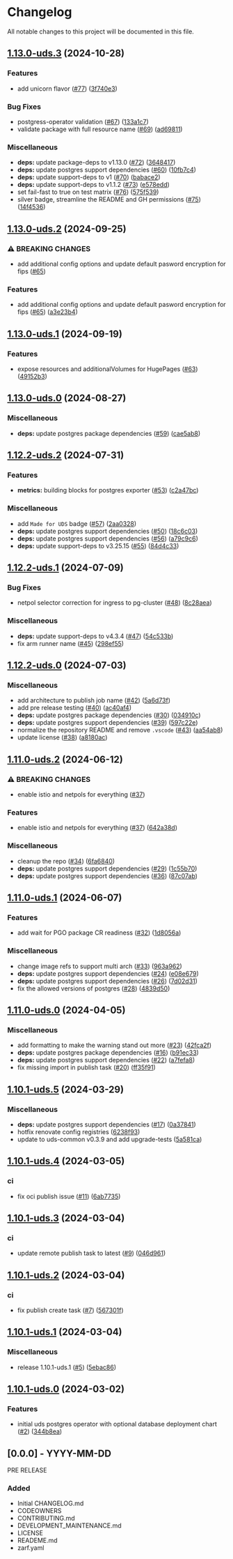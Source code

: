 # Changelog

All notable changes to this project will be documented in this file.

## [1.13.0-uds.3](https://github.com/defenseunicorns/uds-package-postgres-operator/compare/v1.13.0-uds.2...v1.13.0-uds.3) (2024-10-28)


### Features

* add unicorn flavor ([#77](https://github.com/defenseunicorns/uds-package-postgres-operator/issues/77)) ([3f740e3](https://github.com/defenseunicorns/uds-package-postgres-operator/commit/3f740e3f94a26b6c2b06c15e5c225ce56594c860))


### Bug Fixes

* postgress-operator validation ([#67](https://github.com/defenseunicorns/uds-package-postgres-operator/issues/67)) ([133a1c7](https://github.com/defenseunicorns/uds-package-postgres-operator/commit/133a1c7f28b74756f558c65a2d99345271dc8ce7))
* validate package with full resource name ([#69](https://github.com/defenseunicorns/uds-package-postgres-operator/issues/69)) ([ad69811](https://github.com/defenseunicorns/uds-package-postgres-operator/commit/ad6981150033aac60d59c1686170161a512952df))


### Miscellaneous

* **deps:** update package-deps to v1.13.0 ([#72](https://github.com/defenseunicorns/uds-package-postgres-operator/issues/72)) ([3648417](https://github.com/defenseunicorns/uds-package-postgres-operator/commit/3648417eadc11b246f58ff3e42e5a984d4272936))
* **deps:** update postgres support dependencies ([#60](https://github.com/defenseunicorns/uds-package-postgres-operator/issues/60)) ([10fb7c4](https://github.com/defenseunicorns/uds-package-postgres-operator/commit/10fb7c4aa93b582b5bf260b6e41227595ea45ec4))
* **deps:** update support-deps to v1 ([#70](https://github.com/defenseunicorns/uds-package-postgres-operator/issues/70)) ([babace2](https://github.com/defenseunicorns/uds-package-postgres-operator/commit/babace2ee72587f2438aa584ec352061e54b5414))
* **deps:** update support-deps to v1.1.2 ([#73](https://github.com/defenseunicorns/uds-package-postgres-operator/issues/73)) ([e578edd](https://github.com/defenseunicorns/uds-package-postgres-operator/commit/e578edd3ab97870d86157dbcbaf1bb971001801b))
* set fail-fast to true on test matrix ([#76](https://github.com/defenseunicorns/uds-package-postgres-operator/issues/76)) ([575f539](https://github.com/defenseunicorns/uds-package-postgres-operator/commit/575f53966e747fa57642cd86b5351da57953618d))
* silver badge, streamline the README and GH permissions ([#75](https://github.com/defenseunicorns/uds-package-postgres-operator/issues/75)) ([14f4536](https://github.com/defenseunicorns/uds-package-postgres-operator/commit/14f45364a875f7873087654aa6a3c778e16d3f75))

## [1.13.0-uds.2](https://github.com/defenseunicorns/uds-package-postgres-operator/compare/v1.13.0-uds.1...v1.13.0-uds.2) (2024-09-25)


### ⚠ BREAKING CHANGES

* add additional config options and update default pasword encryption for fips ([#65](https://github.com/defenseunicorns/uds-package-postgres-operator/issues/65))

### Features

* add additional config options and update default pasword encryption for fips ([#65](https://github.com/defenseunicorns/uds-package-postgres-operator/issues/65)) ([a3e23b4](https://github.com/defenseunicorns/uds-package-postgres-operator/commit/a3e23b4d75f67832d1d2452c068e0155805d12f0))

## [1.13.0-uds.1](https://github.com/defenseunicorns/uds-package-postgres-operator/compare/v1.13.0-uds.0...v1.13.0-uds.1) (2024-09-19)


### Features

* expose resources and additionalVolumes for HugePages ([#63](https://github.com/defenseunicorns/uds-package-postgres-operator/issues/63)) ([49152b3](https://github.com/defenseunicorns/uds-package-postgres-operator/commit/49152b36cee10c7314f04811a7a9e2341f122ccb))

## [1.13.0-uds.0](https://github.com/defenseunicorns/uds-package-postgres-operator/compare/v1.12.2-uds.2...v1.13.0-uds.0) (2024-08-27)


### Miscellaneous

* **deps:** update postgres package dependencies ([#59](https://github.com/defenseunicorns/uds-package-postgres-operator/issues/59)) ([cae5ab8](https://github.com/defenseunicorns/uds-package-postgres-operator/commit/cae5ab894e7b203b73ef3b7d3f57d5f04be93caf))

## [1.12.2-uds.2](https://github.com/defenseunicorns/uds-package-postgres-operator/compare/v1.12.2-uds.1...v1.12.2-uds.2) (2024-07-31)


### Features

* **metrics:** building blocks for postgres exporter ([#53](https://github.com/defenseunicorns/uds-package-postgres-operator/issues/53)) ([c2a47bc](https://github.com/defenseunicorns/uds-package-postgres-operator/commit/c2a47bc77ccf3fda6f302a11968d879337ff4957))


### Miscellaneous

* add `Made for UDS` badge ([#57](https://github.com/defenseunicorns/uds-package-postgres-operator/issues/57)) ([2aa0328](https://github.com/defenseunicorns/uds-package-postgres-operator/commit/2aa032862718c462f51032a2951f26249e344f98))
* **deps:** update postgres support dependencies ([#50](https://github.com/defenseunicorns/uds-package-postgres-operator/issues/50)) ([18c6c03](https://github.com/defenseunicorns/uds-package-postgres-operator/commit/18c6c03b5dc1fdc583277f40b1233779ac43ec9a))
* **deps:** update postgres support dependencies ([#56](https://github.com/defenseunicorns/uds-package-postgres-operator/issues/56)) ([a79c9c6](https://github.com/defenseunicorns/uds-package-postgres-operator/commit/a79c9c68e18fdf0b7d97852b9a2af3615f911428))
* **deps:** update support-deps to v3.25.15 ([#55](https://github.com/defenseunicorns/uds-package-postgres-operator/issues/55)) ([84d4c33](https://github.com/defenseunicorns/uds-package-postgres-operator/commit/84d4c33818eaefa72b241d733b937620b627762c))

## [1.12.2-uds.1](https://github.com/defenseunicorns/uds-package-postgres-operator/compare/v1.12.2-uds.0...v1.12.2-uds.1) (2024-07-09)


### Bug Fixes

* netpol selector correction for ingress to pg-cluster ([#48](https://github.com/defenseunicorns/uds-package-postgres-operator/issues/48)) ([8c28aea](https://github.com/defenseunicorns/uds-package-postgres-operator/commit/8c28aea517b087093b509636c0e47ef37ad7141d))


### Miscellaneous

* **deps:** update support-deps to v4.3.4 ([#47](https://github.com/defenseunicorns/uds-package-postgres-operator/issues/47)) ([54c533b](https://github.com/defenseunicorns/uds-package-postgres-operator/commit/54c533b3befbd7330abec4c84e2644e18beb7eb0))
* fix arm runner name ([#45](https://github.com/defenseunicorns/uds-package-postgres-operator/issues/45)) ([298ef55](https://github.com/defenseunicorns/uds-package-postgres-operator/commit/298ef5519d24eca3b13550b966db7eb6dbe3c6f1))

## [1.12.2-uds.0](https://github.com/defenseunicorns/uds-package-postgres-operator/compare/v1.11.0-uds.2...v1.12.2-uds.0) (2024-07-03)


### Miscellaneous

* add architecture to publish job name ([#42](https://github.com/defenseunicorns/uds-package-postgres-operator/issues/42)) ([5a6d73f](https://github.com/defenseunicorns/uds-package-postgres-operator/commit/5a6d73f5d7731d919493e6d29614c1bf3739fc9b))
* add pre release testing ([#40](https://github.com/defenseunicorns/uds-package-postgres-operator/issues/40)) ([ac40af4](https://github.com/defenseunicorns/uds-package-postgres-operator/commit/ac40af4a8b24885f2cb8dac81d45a8e8caae0f50))
* **deps:** update postgres package dependencies ([#30](https://github.com/defenseunicorns/uds-package-postgres-operator/issues/30)) ([034910c](https://github.com/defenseunicorns/uds-package-postgres-operator/commit/034910cb2ff1fb13cf8a711931204aa5fc0dcd49))
* **deps:** update postgres support dependencies ([#39](https://github.com/defenseunicorns/uds-package-postgres-operator/issues/39)) ([597c22e](https://github.com/defenseunicorns/uds-package-postgres-operator/commit/597c22e8e4b06187ed77d77d4ad94c60c0ae5fab))
* normalize the repository README and remove `.vscode` ([#43](https://github.com/defenseunicorns/uds-package-postgres-operator/issues/43)) ([aa54ab8](https://github.com/defenseunicorns/uds-package-postgres-operator/commit/aa54ab8882e317bc53092d3c1ef44a44bd72f7ad))
* update license ([#38](https://github.com/defenseunicorns/uds-package-postgres-operator/issues/38)) ([a8180ac](https://github.com/defenseunicorns/uds-package-postgres-operator/commit/a8180ac5c54e6733c3bbc715a04ad588e8864bbe))

## [1.11.0-uds.2](https://github.com/defenseunicorns/uds-package-postgres-operator/compare/v1.11.0-uds.1...v1.11.0-uds.2) (2024-06-12)


### ⚠ BREAKING CHANGES

* enable istio and netpols for everything ([#37](https://github.com/defenseunicorns/uds-package-postgres-operator/issues/37))

### Features

* enable istio and netpols for everything ([#37](https://github.com/defenseunicorns/uds-package-postgres-operator/issues/37)) ([642a38d](https://github.com/defenseunicorns/uds-package-postgres-operator/commit/642a38d91f07e5564e9c74742c8a8f0be2a860cf))


### Miscellaneous

* cleanup the repo ([#34](https://github.com/defenseunicorns/uds-package-postgres-operator/issues/34)) ([6fa6840](https://github.com/defenseunicorns/uds-package-postgres-operator/commit/6fa6840f61b3fca289fd0e2b8a4a42f807bd850e))
* **deps:** update postgres support dependencies ([#29](https://github.com/defenseunicorns/uds-package-postgres-operator/issues/29)) ([1c55b70](https://github.com/defenseunicorns/uds-package-postgres-operator/commit/1c55b7010c9efc5f2c3e8a18d7d63a82b61e27e8))
* **deps:** update postgres support dependencies ([#36](https://github.com/defenseunicorns/uds-package-postgres-operator/issues/36)) ([87c07ab](https://github.com/defenseunicorns/uds-package-postgres-operator/commit/87c07ab27de9703cb6bd8cb15cc076dbdb870956))

## [1.11.0-uds.1](https://github.com/defenseunicorns/uds-package-postgres-operator/compare/v1.11.0-uds.0...v1.11.0-uds.1) (2024-06-07)


### Features

* add wait for PGO package CR readiness ([#32](https://github.com/defenseunicorns/uds-package-postgres-operator/issues/32)) ([1d8056a](https://github.com/defenseunicorns/uds-package-postgres-operator/commit/1d8056ab7ca35f15a7870055829f6ad28998a2d2))


### Miscellaneous

* change image refs to support multi arch ([#33](https://github.com/defenseunicorns/uds-package-postgres-operator/issues/33)) ([963a962](https://github.com/defenseunicorns/uds-package-postgres-operator/commit/963a9629fb5392b549544fdd5340fbca0a3f1d2c))
* **deps:** update postgres support dependencies ([#24](https://github.com/defenseunicorns/uds-package-postgres-operator/issues/24)) ([e08e679](https://github.com/defenseunicorns/uds-package-postgres-operator/commit/e08e67942f8c502a3819c15be5eb35407b53c7de))
* **deps:** update postgres support dependencies ([#26](https://github.com/defenseunicorns/uds-package-postgres-operator/issues/26)) ([7d02d31](https://github.com/defenseunicorns/uds-package-postgres-operator/commit/7d02d3171cb02b69e515f56199de9ae12a43eb0f))
* fix the allowed versions of postgres ([#28](https://github.com/defenseunicorns/uds-package-postgres-operator/issues/28)) ([4839d50](https://github.com/defenseunicorns/uds-package-postgres-operator/commit/4839d5080189428a4b8d977fb718c3b9f6ba3638))

## [1.11.0-uds.0](https://github.com/defenseunicorns/uds-package-postgres-operator/compare/v1.10.1-uds.5...v1.11.0-uds.0) (2024-04-05)


### Miscellaneous

* add formatting to make the warning stand out more ([#23](https://github.com/defenseunicorns/uds-package-postgres-operator/issues/23)) ([42fca2f](https://github.com/defenseunicorns/uds-package-postgres-operator/commit/42fca2fbb0aa58bfc895215cbeee94721ac2b6b1))
* **deps:** update postgres package dependencies ([#16](https://github.com/defenseunicorns/uds-package-postgres-operator/issues/16)) ([b91ec33](https://github.com/defenseunicorns/uds-package-postgres-operator/commit/b91ec332e0f73973b98c0b31af0915e0900b85a8))
* **deps:** update postgres support dependencies ([#22](https://github.com/defenseunicorns/uds-package-postgres-operator/issues/22)) ([a7fefa8](https://github.com/defenseunicorns/uds-package-postgres-operator/commit/a7fefa8f321b9898e5754a2ccba916991ddd9b18))
* fix missing import in publish task ([#20](https://github.com/defenseunicorns/uds-package-postgres-operator/issues/20)) ([ff35f91](https://github.com/defenseunicorns/uds-package-postgres-operator/commit/ff35f9183f3eb3757e339f6e2c0472eb5f1fc971))

## [1.10.1-uds.5](https://github.com/defenseunicorns/uds-package-postgres-operator/compare/v1.10.1-uds.4...v1.10.1-uds.5) (2024-03-29)


### Miscellaneous

* **deps:** update postgres support dependencies ([#17](https://github.com/defenseunicorns/uds-package-postgres-operator/issues/17)) ([0a37841](https://github.com/defenseunicorns/uds-package-postgres-operator/commit/0a3784196133d7495b4f38b4a4edea7e4c5dc632))
* hotfix renovate config registries ([6238f93](https://github.com/defenseunicorns/uds-package-postgres-operator/commit/6238f9367ebb3d0a42b20722eb4a8186c6705137))
* update to uds-common v0.3.9 and add upgrade-tests ([5a581ca](https://github.com/defenseunicorns/uds-package-postgres-operator/commit/5a581ca1914eb185312905ad2dbe057dd382b370))

## [1.10.1-uds.4](https://github.com/defenseunicorns/uds-package-postgres-operator/compare/v1.10.1-uds.3...v1.10.1-uds.4) (2024-03-05)


### ci

* fix oci publish issue ([#11](https://github.com/defenseunicorns/uds-package-postgres-operator/issues/11)) ([6ab7735](https://github.com/defenseunicorns/uds-package-postgres-operator/commit/6ab7735dce5b61de9f4589f51ad5c7a14397e8d4))

## [1.10.1-uds.3](https://github.com/defenseunicorns/uds-package-postgres-operator/compare/v1.10.1-uds.2...v1.10.1-uds.3) (2024-03-04)


### ci

* update remote publish task to latest ([#9](https://github.com/defenseunicorns/uds-package-postgres-operator/issues/9)) ([046d961](https://github.com/defenseunicorns/uds-package-postgres-operator/commit/046d96157bc22dfc1164685eb9d6f2c84fde2302))

## [1.10.1-uds.2](https://github.com/defenseunicorns/uds-package-postgres-operator/compare/v1.10.1-uds.1...v1.10.1-uds.2) (2024-03-04)


### ci

* fix publish create task ([#7](https://github.com/defenseunicorns/uds-package-postgres-operator/issues/7)) ([567301f](https://github.com/defenseunicorns/uds-package-postgres-operator/commit/567301f92b6be6f705532fd332087422521a82dc))

## [1.10.1-uds.1](https://github.com/defenseunicorns/uds-package-postgres-operator/compare/v1.10.1-uds.0...v1.10.1-uds.1) (2024-03-04)


### Miscellaneous

* release 1.10.1-uds.1 ([#5](https://github.com/defenseunicorns/uds-package-postgres-operator/issues/5)) ([5ebac86](https://github.com/defenseunicorns/uds-package-postgres-operator/commit/5ebac865bd256ec9a3e5dc9518acf5843b707abe))

## [1.10.1-uds.0](https://github.com/defenseunicorns/uds-package-postgres-operator/compare/v1.10.1-uds.0...v1.10.1-uds.0) (2024-03-02)


### Features

* initial uds postgres operator with optional database deployment chart ([#2](https://github.com/defenseunicorns/uds-package-postgres-operator/issues/2)) ([344b8ea](https://github.com/defenseunicorns/uds-package-postgres-operator/commit/344b8eaf412c864344411de0d6a62ef01e6f7485))

## [0.0.0] - YYYY-MM-DD
PRE RELEASE

### Added
- Initial CHANGELOG.md
- CODEOWNERS
- CONTRIBUTING.md
- DEVELOPMENT_MAINTENANCE.md
- LICENSE
- READEME.md
- zarf.yaml
